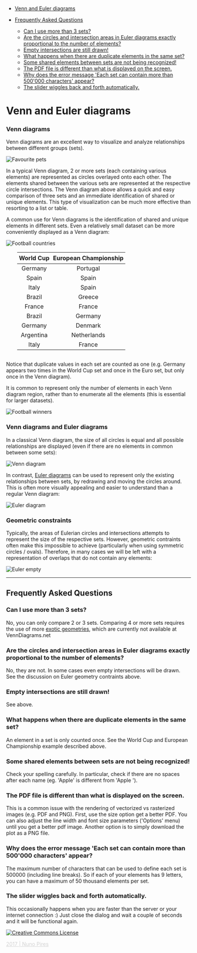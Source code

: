 * [Venn and Euler diagrams](#intro)

* [Frequently Asked Questions](#FAQ)

  - [Can I use more than 3 sets?](#faq1)
  - [Are the circles and intersection areas in Euler diagrams exactly proportional to the number of elements?](#faq2)
  - [Empty intersections are still drawn!](#faq3)
  - [What happens when there are duplicate elements in the same set?](#faq4)
  - [Some shared elements between sets are not being recognized!](#faq5)
  - [The PDF file is different than what is displayed on the screen.](#faq6)
  - [Why does the error message 'Each set can contain more than 500'000 characters' appear?](#faq7)
  - [The slider wiggles back and forth automatically.](#faq8)


# <a id="intro"></a>Venn and Euler diagrams

### Venn diagrams
Venn diagrams are an excellent way to visualize and analyze relationships between different groups (sets).

![Favourite pets](pets.png)


In a typical Venn diagram, 2 or more sets (each containing various elements) are represented as circles overlayed onto each other. The elements shared between the various sets are represented at the respective circle intersections.
The Venn diagram above allows a quick and easy comparison of three sets and an immediate identification of shared or unique elements. This type of visualization can be much more effective than resorting to a list or table.

A common use for Venn diagrams is the identification of shared and unique elements in different sets. Even a relatively small dataset can be more conveniently displayed as a Venn diagram:

![Football countries](cups_countries.png)

<table style="margin-left:30px; margin-bottom:30px">
<thead>
<tr>
<th style="text-align:center; padding:5px">World Cup</th>
<th style="text-align:center; padding:5px">European Championship</th>
</tr>
</thead>
<tbody>
<tr>
<td style="text-align:center">Germany</td>
<td style="text-align:center">Portugal</td>
</tr>
<tr>
<td style="text-align:center">Spain</td>
<td style="text-align:center">Spain</td>
</tr>
<tr>
<td style="text-align:center">Italy</td>
<td style="text-align:center">Spain</td>
</tr>
<tr>
<td style="text-align:center">Brazil</td>
<td style="text-align:center">Greece</td>
</tr>
<tr>
<td style="text-align:center">France</td>
<td style="text-align:center">France</td>
</tr>
<tr>
<td style="text-align:center">Brazil</td>
<td style="text-align:center">Germany</td>
</tr>
<tr>
<td style="text-align:center">Germany</td>
<td style="text-align:center">Denmark</td>
</tr>
<tr>
<td style="text-align:center">Argentina</td>
<td style="text-align:center">Netherlands</td>
</tr>
<tr>
<td style="text-align:center">Italy</td>
<td style="text-align:center">France</td>
</tr>
</tbody>
</table>


Notice that duplicate values in each set are counted as one (e.g. Germany appears two times in the World Cup set and once in the Euro set, but only once in the Venn diagram).

It is common to represent only the number of elements in each Venn diagram region, rather than to enumerate all the elements (this is essential for larger datasets).

![Football winners](cups_summary.png)

### Venn diagrams and Euler diagrams

In a classical Venn diagram, the size of all circles is equal and all possible relationships are displayed (even if there are no elements in common between some sets):

![Venn diagram](Venn.png)

In contrast, <a href="https://en.wikipedia.org/wiki/Euler_diagram" target="_blank"> Euler diagrams</a> can be used to represent only the existing relationships between sets, by redrawing and moving the circles around. This is often more visually appealing and easier to understand than a regular Venn diagram:

![Euler diagram](Euler.png)

### Geometric constraints
Typically, the areas of Eulerian circles and intersections attempts to represent the size of the respective sets. However, geometric contraints often make this impossible to achieve (particularly when using symmetric circles / ovals). Therefore, in many cases we will be left with a representation of overlaps that do not contain any elements:

![Euler empty](Eulerempty.png)



---

## <a id="FAQ"></a>Frequently Asked Questions

### <a id="faq1"></a> Can I use more than 3 sets?

No, you can only compare 2 or 3 sets. Comparing 4 or more sets requires the use of more <a href="https://en.wikipedia.org/wiki/Venn_diagram#Extensions_to_higher_numbers_of_sets" target="_blank"> exotic geometries</a>, which are currently not available at VennDiagrams.net

### <a id="faq2"></a>Are the circles and intersection areas in Euler diagrams exactly proportional to the number of elements?
No, they are not. In some cases even empty intersections will be drawn. See the discussion on Euler geometry contraints above.

### <a id="faq3"></a>Empty intersections are still drawn!
See above.

### <a id="faq4"></a>What happens when there are duplicate elements in the same set?

An element in a set is only counted once. See the  World Cup and European Championship example described above.

### <a id="faq5"></a>Some shared elements between sets are not being recognized!

Check your spelling carefully. In particular, check if there are no spaces after each name (eg. 'Apple' is different from 'Apple ').

### <a id="faq6"></a>The PDF file is different than what is displayed on the screen.

This is a common issue with the rendering of vectorized vs rasterized images (e.g. PDF and PNG). First, use the size option get a better PDF. You can also adjust the line width and font size parameters ('Options' menu) until you get a better pdf image. Another option is to simply download the plot as a PNG file.

### <a id="faq7"></a>Why does the error message 'Each set can contain more than 500'000 characters' appear?
The maximum number of characters that can be used to define each set is 500000 (including line breaks). So if each of your elements has 9 letters, you can have a maximum of 50 thousand elements per set.

### <a id="faq8"></a>The slider wiggles back and forth automatically.
This occasionally happens when you are faster than the server or your internet connection :) Just close the dialog and wait a couple of seconds and it will be functional again.


<a rel="license" href="http://creativecommons.org/licenses/by/4.0/"><img alt="Creative Commons License" style="border-width:0" src="https://i.creativecommons.org/l/by/4.0/80x15.png" /></a>

<a style="color:lightgrey;" href="http://www.nunopires.net" target="_blank"> 2017 | Nuno Pires </a>
